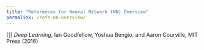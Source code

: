 ```yaml
---
title: "References for Neural Network (NN) Overview"
permalink: /refs-nn-overview/
---
```


[[1]](https://www.deeplearningbook.org/) *Deep Learning*, Ian Goodfellow, Yoshua Bengio, and Aaron Courville, MIT Press (2016)